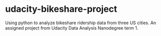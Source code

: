 # udacity-bikeshare-project
Using python to analyze bikeshare ridership data from three US cities. An assigned project from Udacity Data Analysis Nanodegree term 1. 
